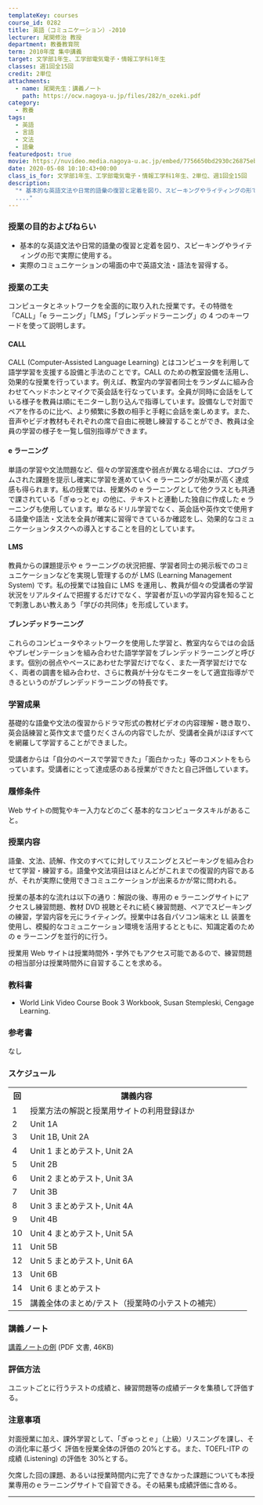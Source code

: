 ```yaml
---
templateKey: courses
course_id: 0282
title: 英語（コミュニケーション）-2010
lecturer: 尾関修治 教授
department: 教養教育院
term: 2010年度 集中講義
target: 文学部1年生、工学部電気電子・情報工学科1年生
classes: 週1回全15回
credit: 2単位
attachments:
  - name: 尾関先生：講義ノート
    path: https://ocw.nagoya-u.jp/files/282/n_ozeki.pdf
category:
  - 教養
tags:
  - 英語
  - 言語
  - 文法
  - 語彙
featuredpost: true
movie: https://nuvideo.media.nagoya-u.ac.jp/embed/7756650bd2930c26875eb470b202e38ec8cc2f7a
date: 2020-05-08 10:10:43+00:00
class_is_for: 文学部1年生、工学部電気電子・情報工学科1年生、2単位、週1回全15回
description:
  "* 基本的な英語文法や日常的語彙の復習と定着を図り、スピーキングやライティングの形で実際に使用する。  * 実際のコミュニケーションの場面の中で英語文法・語法を習得する。
  ...."
---
```


### 授業の目的およびねらい

- 基本的な英語文法や日常的語彙の復習と定着を図り、スピーキングやライティングの形で実際に使用する。
- 実際のコミュニケーションの場面の中で英語文法・語法を習得する。

### 授業の工夫

コンピュータとネットワークを全面的に取り入れた授業です。その特徴を「CALL」「e ラーニング」「LMS」「ブレンデッドラーニング」の 4 つのキーワードを使って説明します。

#### CALL

CALL (Computer-Assisted Language Learning) とはコンピュータを利用して語学学習を支援する設備と手法のことです。CALL のための教室設備を活用し、効果的な授業を行っています。例えば、教室内の学習者同士をランダムに組み合わせてヘッドホンとマイクで英会話を行なっています。全員が同時に会話をしている様子を教員は順にモニターし割り込んで指導しています。設備なしで対面でペアを作るのに比べ、より頻繁に多数の相手と手軽に会話を楽しめます。また、音声やビデオ教材もそれぞれの席で自由に視聴し練習することができ、教員は全員の学習の様子を一覧し個別指導ができます。

#### e ラーニング

単語の学習や文法問題など、個々の学習進度や弱点が異なる場合には、プログラムされた課題を提示し確実に学習を進めていく e ラーニングが効果が高く達成感も得られます。私の授業では、授業外の e ラーニングとして他クラスとも共通で課されている「ぎゅっと e」の他に、テキストと連動した独自に作成した e ラーニングも使用しています。単なるドリル学習でなく、英会話や英作文で使用する語彙や語法・文法を全員が確実に習得できているか確認をし、効果的なコミュニケーションタスクへの導入とすることを目的としています。

#### LMS

教員からの課題提示や e ラーニングの状況把握、学習者同士の掲示板でのコミュニケーションなどを実現し管理するのが LMS (Learning Management System) です。私の授業では独自に LMS を運用し、教員が個々の受講者の学習状況をリアルタイムで把握するだけでなく、学習者が互いの学習内容を知ることで刺激しあい教えあう「学びの共同体」を形成しています。

#### ブレンデッドラーニング

これらのコンピュータやネットワークを使用した学習と、教室内ならではの会話やプレゼンテーションを組み合わせた語学学習をブレンデッドラーニングと呼びます。個別の弱点やペースにあわせた学習だけでなく、また一斉学習だけでなく、両者の調書を組み合わせ、さらに教員が十分なモニターをして適宜指導ができるというのがブレンデッドラーニングの特長です。

### 学習成果

基礎的な語彙や文法の復習からドラマ形式の教材ビデオの内容理解・聴き取り、英会話練習と英作文まで盛りだくさんの内容でしたが、受講者全員がほぼすべてを網羅して学習することができました。

受講者からは「自分のペースで学習できた」「面白かった」等のコメントをもらっています。受講者にとって達成感のある授業ができたと自己評価しています。

### 履修条件

Web サイトの閲覧やキー入力などのごく基本的なコンピュータスキルがあること。

### 授業内容

語彙、文法、読解、作文のすべてに対してリスニングとスピーキングを組み合わせて学習・練習する。語彙や文法項目はほとんどがこれまでの復習的内容であるが、それが実際に使用できコミュニケーションが出来るかが常に問われる。

授業の基本的な流れは以下の通り：解説の後、専用の e ラーニングサイトにアクセスし練習問題、教材 DVD 視聴とそれに続く練習問題、ペアでスピーキングの練習，学習内容を元にライティング。授業中は各自パソコン端末と LL 装置を使用し、模擬的なコミュニケーション環境を活用するとともに、知識定着のための e ラーニングを並行的に行う。

授業用 Web サイトは授業時間外・学外でもアクセス可能であるので、練習問題の相当部分は授業時間外に自習することを求める。

### 教科書

- World Link Video Course Book 3 Workbook, Susan Stempleski, Cengage Learning.

### 参考書

なし

<h3>スケジュール</h3>
<table class="basic" width="455">
<tr>
<th width="20" class="center">回</th>
<th width="435" class="center">講義内容</th>
</tr>
<tr>
<td width="20" class="center">1</td>
<td width="435">授業方法の解説と授業用サイトの利用登録ほか</td>
</tr>
<tr>
<td width="20" class="center">2</td>
<td width="435">Unit 1A</td>
</tr>
<tr>
<td width="20" class="center">3</td>
<td width="435">Unit 1B, Unit 2A</td>
</tr>
<tr>
<td width="20" class="center">4</td>
<td width="435">Unit 1 まとめテスト, Unit 2A</td>
</tr>
<tr>
<td width="20" class="center">5</td>
<td width="435">Unit 2B</td>
</tr>
<tr>
<td width="20" class="center">6</td>
<td width="435">Unit 2 まとめテスト, Unit 3A</td>
</tr>
<tr>
<td width="20" class="center">7</td>
<td width="435">Unit 3B</td>
</tr>
<tr>
<td width="20" class="center">8</td>
<td width="435">Unit 3 まとめテスト, Unit 4A</td>
</tr>
<tr>
<td width="20" class="center">9</td>
<td width="435">Unit 4B</td>
</tr>
<tr>
<td width="20" class="center">10</td>
<td width="435">Unit 4 まとめテスト, Unit 5A</td>
</tr>
<tr>
<td width="20" class="center">11</td>
<td width="435">Unit 5B</td>
</tr>
<tr>
<td width="20" class="center">12</td>
<td width="435">Unit 5 まとめテスト, Unit 6A</td>
</tr>
<tr>
<td width="20" class="center">13</td>
<td width="435">Unit 6B</td>
</tr>
<tr>
<td width="20" class="center">14</td>
<td width="435">Unit 6 まとめテスト</td>
</tr>
<tr>
<td width="20" class="center">15</td>
<td width="435">講義全体のまとめ/テスト（授業時の小テストの補完）</td>
</tr>
</table>

### 講義ノート

[講義ノートの例](https://ocw.nagoya-u.jp/files/282/n_ozeki.pdf) (PDF 文書, 46KB)

### 評価方法

ユニットごとに行うテストの成績と、練習問題等の成績データを集積して評価する。

### 注意事項

対面授業に加え、課外学習として、「ぎゅっとｅ」（上級）リスニングを課し、その消化率に基づく 評価を授業全体の評価の 20%とする。また、TOEFL-ITP の成績 (Listening) の評価を 30%とする。

欠席した回の課題、あるいは授業時間内に完了できなかった課題についても本授業専用のｅラーニングサイトで自習できる。その結果も成績評価に含める。

---
